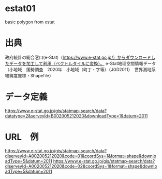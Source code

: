 # estat01
basic polygon from estat

# 出典
政府統計の総合窓口(e-Stat)（https://www.e-stat.go.jp/）からダウンロードしたデータを加工して利用（ベクトルタイルに変換）。
e-Stat地理空間情報データ（小地域　国勢調査　2020年　小地域（町丁・字等）（JGD2011）　世界測地系経緯度座標・Shapefile）


# データ定義
https://www.e-stat.go.jp/gis/statmap-search/data?datatype=2&serveyId=B002005212020&downloadType=1&datum=2011

# URL　例
https://www.e-stat.go.jp/gis/statmap-search/data?dlserveyId=A002005212020&code=01&coordSys=1&format=shape&downloadType=5&datum=2011
https://www.e-stat.go.jp/gis/statmap-search/data?dlserveyId=A002005212020&code=02&coordSys=1&format=shape&downloadType=5&datum=2011
